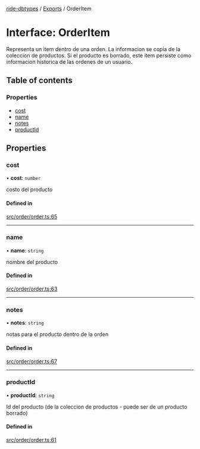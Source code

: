 [ride-dbtypes](../README.md) / [Exports](../modules.md) / OrderItem

# Interface: OrderItem

Representa un item dentro de una orden.  La informacion se copia de la
coleccion de productos.  Si el producto es borrado, este item persiste
como informacion historica de las ordenes de un usuario.

## Table of contents

### Properties

- [cost](OrderItem.md#cost)
- [name](OrderItem.md#name)
- [notes](OrderItem.md#notes)
- [productId](OrderItem.md#productid)

## Properties

### cost

• **cost**: `number`

costo del producto

#### Defined in

[src/order/order.ts:65](https://github.com/gatitolabs/ride-dbtypes/blob/16c205f/src/order/order.ts#L65)

___

### name

• **name**: `string`

nombre del producto

#### Defined in

[src/order/order.ts:63](https://github.com/gatitolabs/ride-dbtypes/blob/16c205f/src/order/order.ts#L63)

___

### notes

• **notes**: `string`

notas para el producto dentro de la orden

#### Defined in

[src/order/order.ts:67](https://github.com/gatitolabs/ride-dbtypes/blob/16c205f/src/order/order.ts#L67)

___

### productId

• **productId**: `string`

Id del producto (de la coleccion de productos - puede ser de un producto borrado)

#### Defined in

[src/order/order.ts:61](https://github.com/gatitolabs/ride-dbtypes/blob/16c205f/src/order/order.ts#L61)
